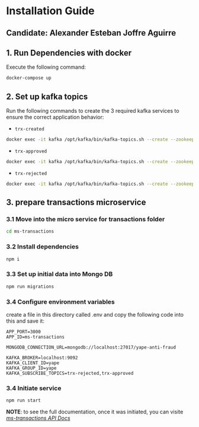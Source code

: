 # Installation Guide

## Candidate: Alexander Esteban Joffre Aguirre

## 1. Run Dependencies with docker
Execute the following command:
```bash
docker-compose up
```

## 2. Set up kafka topics

Run the following commands to create the 3 required kafka services to ensure the correct application behavior:

- `trx-created`
```bash
docker exec -it kafka /opt/kafka/bin/kafka-topics.sh --create --zookeeper zookeeper:2181 --replication-factor 1 --partitions 1 --topic trx-created
```

- `trx-approved`
```bash
docker exec -it kafka /opt/kafka/bin/kafka-topics.sh --create --zookeeper zookeeper:2181 --replication-factor 1 --partitions 1 --topic trx-approved
```

- `trx-rejected`
```bash
docker exec -it kafka /opt/kafka/bin/kafka-topics.sh --create --zookeeper zookeeper:2181 --replication-factor 1 --partitions 1 --topic trx-rejected
```

## 3. prepare transactions microservice
### 3.1 Move into the micro service for transactions folder
```bash
cd ms-transactions
```
### 3.2 Install dependencies
```bash
npm i
```
### 3.3 Set up initial data into Mongo DB
```bash
npm run migrations
```
### 3.4 Configure environment variables
create a file in this directory called .env and copy the following code into this and save it:
```
APP_PORT=3000
APP_ID=ms-transactions

MONGODB_CONNECTION_URL=mongodb://localhost:27017/yape-anti-fraud

KAFKA_BROKER=localhost:9092
KAFKA_CLIENT_ID=yape
KAFKA_GROUP_ID=yape
KAFKA_SUBSCRIBE_TOPICS=trx-rejected,trx-approved
```
### 3.4 Initiate service
```bash
npm run start
```
**NOTE**: to see the full documentation, once it was initiated, you can visite *[ms-transactions API Docs](http://localhost:3000/docs)*